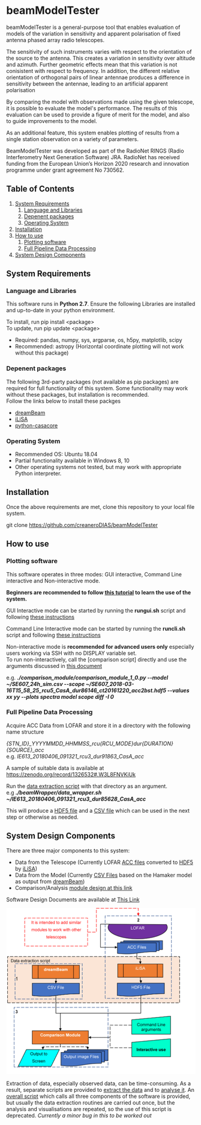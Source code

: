 # beamModelTester

beamModelTester is a general-purpose tool that enables evaluation of models 
of the variation in sensitivity and apparent polarisation of fixed antenna phased array 
radio telescopes.  

The sensitivity of such instruments varies with respect to the orientation
of the source to the antenna.  This creates a variation in sensitivity over altitude and azimuth.
Further geometric effects mean that this variation is not conisistent with respect to frequency.
In addition, the different relative orientation of orthogonal pairs of linear antennae produces 
a difference in sensitivity between the antennae, leading to an artificial apparent polarisation

By comparing the model with observations made using the given telescope, it is possible to
evaluate the model's performance.  The results of this evaluation can be used to provide a 
figure of merit for the model, and also to guide improvements to the model.  

As an additional feature, this system enables plotting of results from a single station observation on a variety of parameters.

BeamModelTester was developed as part of the RadioNet RINGS (Radio Interferometry Next Generation Software) JRA. RadioNet has received funding from the European Union’s Horizon 2020 research and innovation programme under grant agreement No 730562.


## Table of Contents<a name="ToC"></a>
1. [System Requirements](#sys_req)
    1.  [Language and Libraries](#languages)
    1.  [Depenent packages](#dependencies)
    1.  [Operating System](#os)
1.  [Installation](#install)
1.  [How to use](#howto)
    1.  [Plotting software](#plotting)
    1.  [Full Pipeline Data Processing](#pipeline)
1.  [System Design Components](#design)

## System Requirements<a name="sys_req"></a>

### Language and Libraries<a name="languages"></a>
This software runs in **Python 2.7**.  Ensure the following Libraries are installed and up-to-date
in your python environment.  

To install, run pip install \<package\>\
To update, run pip update \<package\>

 * Required: pandas, numpy, sys, argparse, os, h5py, matplotlib, scipy
 * Recommended: astropy (Horizontal coordinate plotting will not work without this package)

### Depenent packages<a name="dependencies"></a>
The following 3rd-party packages (not available as pip packages) are required for full functionality of this system. 
Some functionality may work without these packages, but installation is recommended.  
Follow the links below to install these packges
  * [dreamBeam](https://github.com/2baOrNot2ba/dreamBeam)
  * [iLiSA](https://github.com/2baOrNot2ba/iLiSA)
  * [python-casacore](https://github.com/casacore/python-casacore)

### Operating System<a name="os"></a>
* Recommended OS: Ubuntu 18.04
* Partial functionality available in Windows 8, 10
* Other operating systems not tested, but may work with appropriate Python interpreter.


## Installation<a name="install"></a>
Once the above requirements are met, clone this repository to your local file system.

git clone https://github.com/creaneroDIAS/beamModelTester

## How to use<a name="howto"></a>

### Plotting software<a name="plotting"></a>
This software operates in three modes: GUI interactive, Command Line interactive and Non-interactive mode.

**Beginners are recommended to follow [this tutorial](/tutorial.md) to learn the use of the system.**

GUI Interactive mode can be started by running the **rungui.sh** script and following [these instructions](/comparison_module/interactive_mode.md)

Command Line Interactive mode can be started by running the **runcli.sh** script and following [these instructions](/comparison_module/interactive_mode.md)

Non-interactive mode is **recommended for advanced users only** especially users working via SSH with no DISPLAY variable set.  
To run non-interactively, call the [comparison script] directly and use the arguments discussed in 
[this document](/comparison_module/cli_arguments.md)

e.g. ***./comparison_module/comparison_module_1_0.py --model ~/SE607_24h_sim.csv --scope ~/SE607_2018-03-16T15_58_25_rcu5_CasA_dur86146_ct20161220_acc2bst.hdf5 --values xx yy --plots spectra model scope diff -I 0***

### Full Pipeline Data Processing<a name="pipeline"></a>
Acquire ACC Data from LOFAR and store it in a directory with the following name structure

*{STN_ID}_YYYYMMDD_HHMMSS_rcu{RCU_MODE}_dur{DURATION}_{SOURCE}_acc*\
e.g. *IE613_20180406_091321_rcu3_dur91863_CasA_acc*

A sample of suitable data is available at https://zenodo.org/record/1326532#.W3L8FNVKiUk

Run the [data extraction script](https://github.com/creaneroDIAS/beamWrapper/blob/master/data_wrapper.sh) 
with that directory as an argument.\
e.g ***./beamWrapper/data_wrapper.sh ~/IE613_20180406_091321_rcu3_dur85628_CasA_acc***

This will produce a [HDF5 file](/data_descriptions/OSO_HDF5.md)
and a [CSV file](/data_descriptions/DreamBeam_Source_data_description.md) which can be used in the next step
or otherwise as needed.

## System Design Components<a name="design"></a>

There are three major components to this system:
  * Data from the Telescope (Currently LOFAR [ACC files](/data_descriptions/ACC_Source_data_description_0_0.md) converted to [HDF5](/data_descriptions/OSO_HDF5.md) by [iLiSA](https://github.com/2baOrNot2ba/iLiSA))
  * Data from the Model (Currently [CSV Files](/data_descriptions/DreamBeam_Source_data_description.md) based on the Hamaker model as output from [dreamBeam](https://github.com/2baOrNot2ba/dreamBeam))
  * Comparison/Analysis [module design at this link](/comparison_module/readme.md)
  
Software Design Documents are available at [This Link](/overall_design.md)

![Design Diagram](images/testHarness_Fig1v3.PNG)
  
Extraction of data, especially observed data, can be time-consuming.  As a result, separate scripts are provided to 
[extract the data](https://github.com/creaneroDIAS/beamWrapper/blob/master/data_wrapper.sh) 
and to [analyse it](/comparison_module/comparison_module_1_0.py).
An [overall script](https://github.com/creaneroDIAS/beamWrapper/blob/master/complete_wrapper.sh) 
which calls all three components of the software is provided, but usually the data extraction routines are carried out once, 
but the analysis and visualisations are repeated, so the use of this script is deprecated. *Currently a minor bug in this to be worked out*






